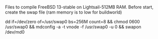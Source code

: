 Files to compile FreeBSD 13-stable on Lightsail-512MB RAM. 
Before start, create the swap file (ram memory is to low for buildworld)

dd if=/dev/zero of=/usr/swap0 bs=256M count=8 && chmod 0600 /usr/swap0  && mdconfig -a -t vnode -f /usr/swap0 -u 0 && swapon /dev/md0
